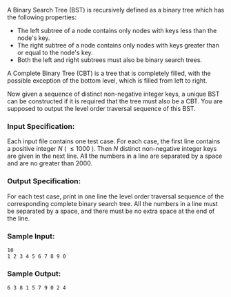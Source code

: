 <!-- Title
Complete Binary Search Tree (30)
-->
A Binary Search Tree (BST) is recursively defined as a binary tree which has
the following properties:

  * The left subtree of a node contains only nodes with keys less than the node's key. 
  * The right subtree of a node contains only nodes with keys greater than or equal to the node's key. 
  * Both the left and right subtrees must also be binary search trees.

A Complete Binary Tree (CBT) is a tree that is completely filled, with the
possible exception of the bottom level, which is filled from left to right.

Now given a sequence of distinct non-negative integer keys, a unique BST can
be constructed if it is required that the tree must also be a CBT. You are
supposed to output the level order traversal sequence of this BST.

### Input Specification:

Each input file contains one test case. For each case, the first line contains
a positive integer $N$ ( $\le 1000$ ). Then $N$ distinct non-negative integer
keys are given in the next line. All the numbers in a line are separated by a
space and are no greater than 2000.

### Output Specification:

For each test case, print in one line the level order traversal sequence of
the corresponding complete binary search tree. All the numbers in a line must
be separated by a space, and there must be no extra space at the end of the
line.

### Sample Input:

    
    
    10
    1 2 3 4 5 6 7 8 9 0
    

### Sample Output:

    
    
    6 3 8 1 5 7 9 0 2 4
    

